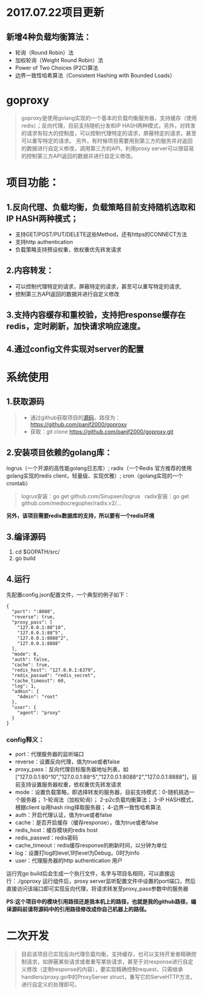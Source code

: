 # 2017.07.22项目更新
## 新增4种负载均衡算法：
* 轮询（Round Robin）法
* 加权轮询（Weight Round Robin）法
* Power of Two Choices (P2C)算法
* 边界一致性哈希算法（Consistent Hashing with Bounded Loads）


# goproxy
>goproxy是使用golang实现的一个基本的负载均衡服务器，支持缓存（使用redis）；反向代理，目前支持随机分发和IP HASH两种模式，另外，对转发的请求有较大的控制度，可以控制代理特定的请求，屏蔽特定的请求，甚至可以重写特定的请求。 另外，有时候项目需要用到第三方的服务并对返回的数据进行自定义修改，调用第三方的API，利用proxy server可以很容易的控制第三方API返回的数据并进行自定义修改。

# 项目功能：

## 1.反向代理、负载均衡，负载策略目前支持随机选取和IP HASH两种模式；
- 支持GET/POST/PUT/DELETE这些Method，还有https的CONNECT方法
- 支持http authentication
- 负载策略支持预设权重，依权重优先转发请求

## 2.内容转发：
- 可以控制代理特定的请求，屏蔽特定的请求，甚至可以重写特定的请求,
- 控制第三方API返回的数据并进行自定义修改

## 3.支持内容缓存和重校验，支持把response缓存在redis，定时刷新，加快请求响应速度。

## 4.通过config文件实现对server的配置

# 系统使用
## 1.获取源码
>* 通过github获取项目的[源码](https://github.com/panjf2000/goproxy)，路径为：https://github.com/panjf2000/goproxy
>* 获取：git clone https://github.com/panjf2000/goproxy.git

## 2.安装项目依赖的golang库：
logrus（一个开源的高性能golang日志库）; 
radix（一个Redis 官方推荐的使用golang实现的redis client，轻量级、实现优雅）; 
cron（golang实现的一个crontab） 
>logrus安装：go get github.com/Sirupsen/logrus  
>radix安装：go get github.com/mediocregopher/radix.v2/…

**另外，该项目需要redis数据库的支持，所以要有一个redis环境**

## 3.编译源码
1. cd $GOPATH/src/
2. go build

## 4.运行
先配置config.json配置文件，一个典型的例子如下：
```
{
  "port": ":8080",
  "reverse": true,
  "proxy_pass": [
    "127.0.0.1:80^10",
    "127.0.0.1:88^5",
    "127.0.0.1:8088^2",
    "127.0.0.1:8888"
  ],
  "mode": 0,
  "auth": false,
  "cache": true,
  "redis_host": "127.0.0.1:6379",
  "redis_passwd": "redis_secret",
  "cache_timeout": 60,
  "log": 1,
  "admin": {
    "Admin": "root"
  },
  "user": {
    "agent": "proxy"
  }
}

```

### config释义：
- port：代理服务器的监听端口
- reverse：设置反向代理，值为true或者false
- proxy_pass：反向代理目标服务器地址列表，如["127.0.0.1:80^10","127.0.0.1:88^5","127.0.0.1:8088^2","127.0.0.1:8888"]，目前支持设置服务器权重，依权重优先转发请求
- mode：设置负载策略，即选择转发的服务器，目前支持模式：0-随机挑选一个服务器； 1-轮询法（加权轮询）； 2-p2c负载均衡算法； 3-IP HASH模式，根据client ip用hash ring择取服务器； 4-边界一致性哈希算法
- auth：开启代理认证，值为true或者false
- cache：是否开启缓存（缓存response），值为true或者false
- redis_host：缓存模块的redis host
- redis_passwd：redis密码
- cache_timeout：redis缓存response的刷新时间，以分钟为单位
- log：设置打log的level,1时level为Debug，0时为info
- user：代理服务器的http authentication 用户

  
  
运行完go build后会生成一个执行文件，名字与项目名相同，可以直接运行：./goproxy
运行组件后，proxy server监听配置文件中设置的port端口，然后直接访问该端口即可实现反向代理，将请求转发至proxy_pass参数中的服务器

**PS:这个项目中的模块引用路径还是我本机上的路径，也就是我的github路径，编译源码前请将源码中的引用路径修改成你自己机器上的路径。**

# 二次开发
>目前该项目已实现反向代理负载均衡，支持缓存，也可以支持开发者精确控制请求，如屏蔽某些请求或者重写某些请求，甚至于对response进行自定义修改（定制response的内容），要实现精确控制request，只需继承handlers/proxy.go中的ProxyServer struct，重写它的ServeHTTP方法，进行自定义的处理即可。

